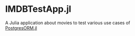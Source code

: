 IMDBTestApp.jl
==============

A Julia application about movies to test various use cases of
[PostgresORM.jl](https://github.com/JuliaPostgresORM/PostgresORM.jl)
